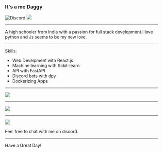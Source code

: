 
### It's a me Daggy

![Discord](https://img.shields.io/discord/491175207122370581?color=black&label=Discord&logo=discord) ![](https://img.shields.io/endpoint?url=https://dev.discordprofiles.me/api/badge/vscode/491174779278065689) 

----

A high schooler from India with a passion for full stack development.I love python and Js seems to be my new love. 

-----

Skills:

- Web Develpment with React.js
- Machine learning with Sckit-learn
- API with FastAPI
- Discord bots with dpy
- Dockerizing Apps

-----
<a href="https://github.com/Lunkann">
  <img src="https://komarev.com/ghpvc/?username=Lunkann&style=flat-square" />
</a>


***

<a href="https://github.com/Lunkann">
  <img src="https://github-readme-stats.vercel.app/api?username=Lunkann&show_icons=true&hide_border=true" />
</a>

---

<a href="https://github.com/Lunkann">
  <img src="https://github-readme-stats.vercel.app/api/top-langs/?username=Lunkann&layout=compact" />
</a>


Feel free to chat with me on discord.

-----


Have a Great Day!

